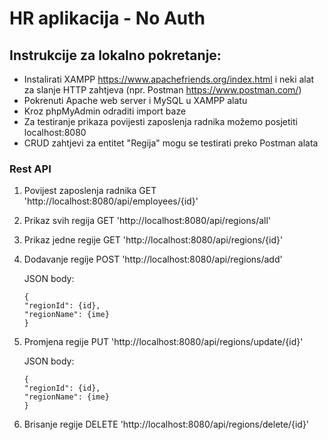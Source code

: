 # HR aplikacija - No Auth

## Instrukcije za lokalno pokretanje:
- Instalirati XAMPP https://www.apachefriends.org/index.html i neki alat za slanje HTTP zahtjeva (npr. Postman https://www.postman.com/)
- Pokrenuti Apache web server i MySQL u XAMPP alatu
- Kroz phpMyAdmin odraditi import baze
- Za testiranje prikaza povijesti zaposlenja radnika možemo posjetiti localhost:8080
- CRUD zahtjevi za entitet "Regija" mogu se testirati preko Postman alata

### Rest API
1. Povijest zaposlenja radnika
    GET 'http://localhost:8080/api/employees/{id}'
2. Prikaz svih regija
    GET 'http://localhost:8080/api/regions/all'
3. Prikaz jedne regije
    GET 'http://localhost:8080/api/regions/{id}'
4. Dodavanje regije
    POST 'http://localhost:8080/api/regions/add'
    
    JSON body:
    ```
    {
    "regionId": {id},
    "regionName": {ime}
    }
    ```

5. Promjena regije
    PUT 'http://localhost:8080/api/regions/update/{id}'

    JSON body:
    ```
    {
    "regionId": {id},
    "regionName": {ime}
    }
    ```

6. Brisanje regije
    DELETE 'http://localhost:8080/api/regions/delete/{id}'

